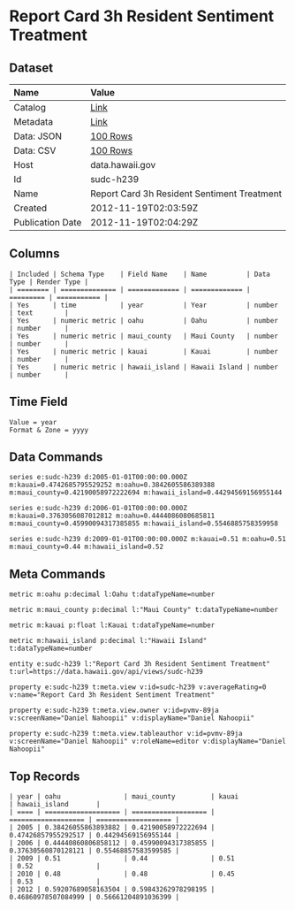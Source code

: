 # Report Card 3h Resident Sentiment Treatment

## Dataset

| Name | Value |
| :--- | :---- |
| Catalog | [Link](https://catalog.data.gov/dataset/report-card-3h-resident-sentiment-treatment-ba9f2) |
| Metadata | [Link](https://data.hawaii.gov/api/views/sudc-h239) |
| Data: JSON | [100 Rows](https://data.hawaii.gov/api/views/sudc-h239/rows.json?max_rows=100) |
| Data: CSV | [100 Rows](https://data.hawaii.gov/api/views/sudc-h239/rows.csv?max_rows=100) |
| Host | data.hawaii.gov |
| Id | sudc-h239 |
| Name | Report Card 3h Resident Sentiment Treatment |
| Created | 2012-11-19T02:03:59Z |
| Publication Date | 2012-11-19T02:04:29Z |

## Columns

```ls
| Included | Schema Type    | Field Name    | Name          | Data Type | Render Type |
| ======== | ============== | ============= | ============= | ========= | =========== |
| Yes      | time           | year          | Year          | number    | text        |
| Yes      | numeric metric | oahu          | Oahu          | number    | number      |
| Yes      | numeric metric | maui_county   | Maui County   | number    | number      |
| Yes      | numeric metric | kauai         | Kauai         | number    | number      |
| Yes      | numeric metric | hawaii_island | Hawaii Island | number    | number      |
```

## Time Field

```ls
Value = year
Format & Zone = yyyy
```

## Data Commands

```ls
series e:sudc-h239 d:2005-01-01T00:00:00.000Z m:kauai=0.4742685795529252 m:oahu=0.3842605586389388 m:maui_county=0.42190058972222694 m:hawaii_island=0.44294569156955144

series e:sudc-h239 d:2006-01-01T00:00:00.000Z m:kauai=0.3763056087012812 m:oahu=0.4444086080685811 m:maui_county=0.45990094317385855 m:hawaii_island=0.5546885758359958

series e:sudc-h239 d:2009-01-01T00:00:00.000Z m:kauai=0.51 m:oahu=0.51 m:maui_county=0.44 m:hawaii_island=0.52
```

## Meta Commands

```ls
metric m:oahu p:decimal l:Oahu t:dataTypeName=number

metric m:maui_county p:decimal l:"Maui County" t:dataTypeName=number

metric m:kauai p:float l:Kauai t:dataTypeName=number

metric m:hawaii_island p:decimal l:"Hawaii Island" t:dataTypeName=number

entity e:sudc-h239 l:"Report Card 3h Resident Sentiment Treatment" t:url=https://data.hawaii.gov/api/views/sudc-h239

property e:sudc-h239 t:meta.view v:id=sudc-h239 v:averageRating=0 v:name="Report Card 3h Resident Sentiment Treatment"

property e:sudc-h239 t:meta.view.owner v:id=pvmv-89ja v:screenName="Daniel Nahoopii" v:displayName="Daniel Nahoopii"

property e:sudc-h239 t:meta.view.tableauthor v:id=pvmv-89ja v:screenName="Daniel Nahoopii" v:roleName=editor v:displayName="Daniel Nahoopii"
```

## Top Records

```ls
| year | oahu                | maui_county         | kauai               | hawaii_island       | 
| ==== | =================== | =================== | =================== | =================== | 
| 2005 | 0.38426055863893882 | 0.42190058972222694 | 0.47426857955292517 | 0.44294569156955144 | 
| 2006 | 0.44440860806858112 | 0.45990094317385855 | 0.37630560870128121 | 0.55468857583599585 | 
| 2009 | 0.51                | 0.44                | 0.51                | 0.52                | 
| 2010 | 0.48                | 0.48                | 0.45                | 0.53                | 
| 2012 | 0.59207689058163504 | 0.59843262978298195 | 0.46860978507084999 | 0.56661204891036399 | 
```